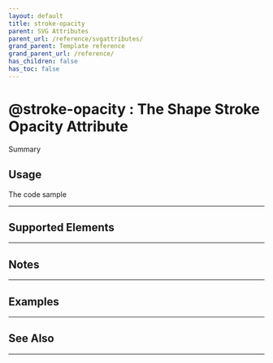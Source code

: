 ```yaml
---
layout: default
title: stroke-opacity
parent: SVG Attributes
parent_url: /reference/svgattributes/
grand_parent: Template reference
grand_parent_url: /reference/
has_children: false
has_toc: false
---
```


# @stroke-opacity : The Shape Stroke Opacity Attribute

Summary

## Usage

 The code sample

---

## Supported Elements


---

## Notes


---

## Examples


---


## See Also


---

